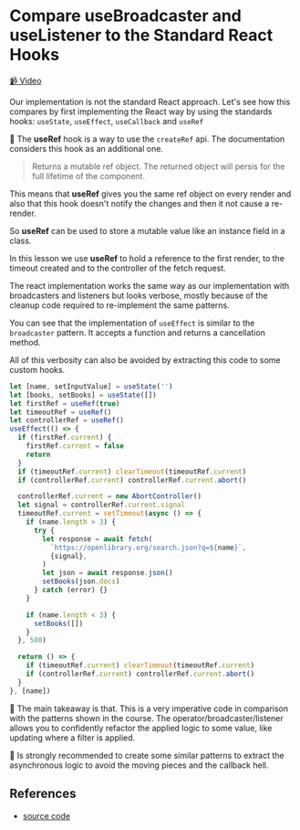 # Compare useBroadcaster and useListener to the Standard React Hooks

[📹 Video](https://egghead.io/lessons/egghead-compare-usebroadcaster-and-uselistener-to-the-standard-react-hooks)

Our implementation is not the standard React approach. Let's see how this compares by first implementing the React way by using the standards hooks: `useState`, `useEffect`, `useCallback` and `useRef`

🔑 The **useRef** hook is a way to use the `createRef` api. The documentation considers this hook as an additional one.

> Returns a mutable ref object. The returned object will persis for the full lifetime of the component.

This means that **useRef** gives you the same ref object on every render and also that this hook doesn't notify the changes and then it not cause a re-render.

So **useRef** can be used to store a mutable value like an instance field in a class.

In this lesson we use **useRef** to hold a reference to the first render, to the timeout created and to the controller of the fetch request.

The react implementation works the same way as our implementation with broadcasters and listeners but looks verbose, mostly because of the cleanup code required to re-implement the same patterns.

You can see that the implementation of `useEffect` is similar to the `broadcaster` pattern. It accepts a function and returns a cancellation method.

All of this verbosity can also be avoided by extracting this code to some custom hooks.

```javascript
let [name, setInputValue] = useState('')
let [books, setBooks] = useState([])
let firstRef = useRef(true)
let timeoutRef = useRef()
let controllerRef = useRef()
useEffect(() => {
  if (firstRef.current) {
    firstRef.current = false
    return
  }
  if (timeoutRef.current) clearTimeout(timeoutRef.current)
  if (controllerRef.current) controllerRef.current.abort()

  controllerRef.current = new AbortController()
  let signal = controllerRef.current.signal
  timeoutRef.current = setTimeout(async () => {
    if (name.length > 3) {
      try {
        let response = await fetch(
          `https://openlibrary.org/search.json?q=${name}`,
          {signal},
        )
        let json = await response.json()
        setBooks(json.docs)
      } catch (error) {}
    }

    if (name.length < 3) {
      setBooks([])
    }
  }, 500)

  return () => {
    if (timeoutRef.current) clearTimeout(timeoutRef.current)
    if (controllerRef.current) controllerRef.current.abort()
  }
}, [name])
```

🔑 The main takeaway is that. This is a very imperative code in comparison with the patterns shown in the course. The operator/broadcaster/listener allows you to confidently refactor the applied logic to some value, like updating where a filter is applied.

🔑 Is strongly recommended to create some similar patterns to extract the asynchronous logic to avoid the moving pieces and the callback hell.

## References

- [source code](https://github.com/johnlindquist/crafting-functions/blob/vs-react/src/broadcasters.js)
